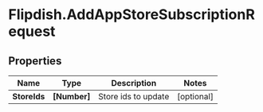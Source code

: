 # Flipdish.AddAppStoreSubscriptionRequest

## Properties
Name | Type | Description | Notes
------------ | ------------- | ------------- | -------------
**StoreIds** | **[Number]** | Store ids to update | [optional] 



